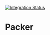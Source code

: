 [![Integration Status](https://github.com/jhburns/ExperienceCapture/workflows/Packer%20Integration/badge.svg)](https://github.com/jhburns/ExperienceCapture/actions?query=workflow%3A%22Packer+Integration%22)

# Packer